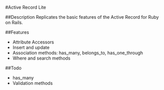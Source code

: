#Active Record Lite

##Description
Replicates the basic features of the Active Record for Ruby on Rails.

##Features
- Attribute Accessors
- Insert and update
- Association methods: has_many, belongs_to, has_one_through
- Where and search methods

##Todo
- has_many
- Validation methods
